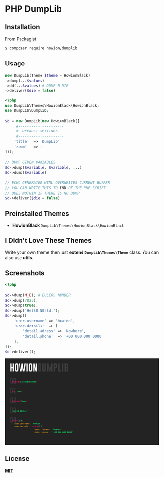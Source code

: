 # PHP DumpLib

## Installation

From [Packagist](https://packagist.org/packages/howion/dumplib)
```bash
$ composer require howion/dumplib
```

## Usage

```php
new DumpLib(Theme $theme = HowionBlack)
->dump(...$values)
->dd(...$values) # DUMP N DIE
->deliver($die = false)
```

```php
<?php
use DumpLib\Themes\HowionBlack\HowionBlack;
use DumpLib\DumpLib;

$d = new DumpLib(new HowionBlack([
     #---------------------
     #  DEFAULT SETTINGS
     #---------------------
    'title'  => 'DumpLib',
    'zoom'   => 1
]));

// DUMP GIVEN VARIABLES
$d->dump($variable, $variable, ...)
$d->dump($variable)

// ECHO GENERATED HTML OVERWRITES CURRENT BUFFER
// YOU CAN WRITE THIS TO END OF THE PHP SCRIPT
// DOES NOTHIN IF THERE IS NO DUMP
$d->deliver($die = false)
```

## Preinstalled Themes

* **HowionBlack** `DumpLib\Themes\HowionBlack\HowionBlack`

## I Didn't Love These Themes

Write your own theme then just **extend `DumpLib\Themes\Theme`** class. You can also use **utils**. 

## Screenshots

```php
<?php

$d->dump(M_E); # EULERS NUMBER
$d->dump(7823);
$d->dump(true);
$d->dump('Hell0 W0rld.');
$d->dump([
    'user.username' => 'howion',
    'user.details'  => [
        'detail.adress' => 'Nowhere',
        'detail.phone'  => '+00 000 000 0000'
    ],
]);
$d->deliver();
```

![Screenshot](https://raw.githubusercontent.com/howion/box/master/DumpLib/ss.jpg)

## License

[**MIT**](https://github.com/howion/DumpLib/blob/master/LICENSE)
